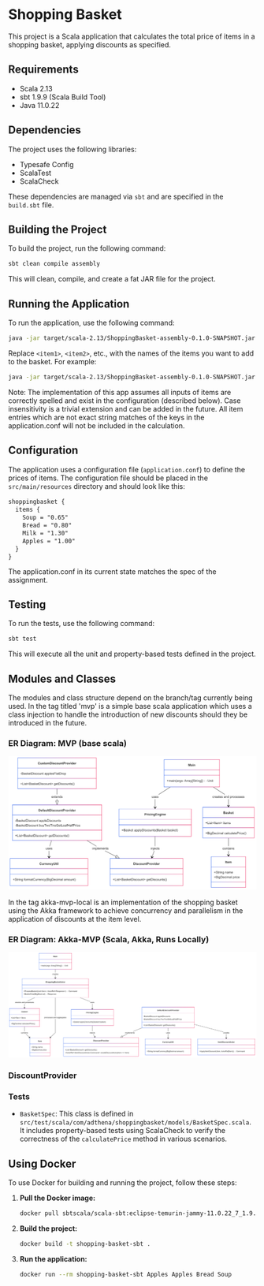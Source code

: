 # Shopping Basket

This project is a Scala application that calculates the total price of items in a shopping basket, applying discounts as specified.

## Requirements

- Scala 2.13
- sbt 1.9.9 (Scala Build Tool)
- Java 11.0.22

## Dependencies

The project uses the following libraries:

- Typesafe Config
- ScalaTest
- ScalaCheck

These dependencies are managed via `sbt` and are specified in the `build.sbt` file.

## Building the Project

To build the project, run the following command:

```sh
sbt clean compile assembly
```

This will clean, compile, and create a fat JAR file for the project.

## Running the Application

To run the application, use the following command:

```sh
java -jar target/scala-2.13/ShoppingBasket-assembly-0.1.0-SNAPSHOT.jar <item1> <item2> ...
```

Replace `<item1>`, `<item2>`, etc., with the names of the items you want to add to the basket. For example:

```sh
java -jar target/scala-2.13/ShoppingBasket-assembly-0.1.0-SNAPSHOT.jar Soup Bread Milk
```

Note: The implementation of this app assumes all inputs of items are correctly spelled and exist in the configuration (described below). Case insensitivity is a trivial extension and can be added in the future. 
All item entries which are not exact string matches of the keys in the application.conf will not be included in the calculation. 

## Configuration

The application uses a configuration file (`application.conf`) to define the prices of items. The configuration file should be placed in the `src/main/resources` directory and should look like this:

```hocon
shoppingbasket {
  items {
    Soup = "0.65"
    Bread = "0.80"
    Milk = "1.30"
    Apples = "1.00"
  }
}
```

The application.conf in its current state matches the spec of the assignment.

## Testing

To run the tests, use the following command:

```sh
sbt test
```

This will execute all the unit and property-based tests defined in the project.

## Modules and Classes
The modules and class structure depend on the branch/tag currently being used. In the tag titled 'mvp' is a simple base scala application which uses a class injection 
to handle the introduction of new discounts should they be introduced in the future. 

### ER Diagram: MVP (base scala)
![ER Diagram](docs/Shopping-Basket-ER.png)

In the tag akka-mvp-local is an implementation of the shopping basket using the Akka framework to achieve concurrency and parallelism in the application of discounts at the item level. 

### ER Diagram: Akka-MVP (Scala, Akka, Runs Locally)
![ER Diagram](docs/Shopping-Basket-Akka-ER.png)

### DiscountProvider

### Tests

- `BasketSpec`: This class is defined in `src/test/scala/com/adthena/shoppingbasket/models/BasketSpec.scala`. It includes property-based tests using ScalaCheck to verify the correctness of the `calculatePrice` method in various scenarios.

## Using Docker

To use Docker for building and running the project, follow these steps:

1. **Pull the Docker image:**

   ```sh
   docker pull sbtscala/scala-sbt:eclipse-temurin-jammy-11.0.22_7_1.9.9_2.13.12
   ```

2. **Build the project:**

   ```sh
   docker build -t shopping-basket-sbt .
   ```
   
3. **Run the application:**
   ```sh
   docker run --rm shopping-basket-sbt Apples Apples Bread Soup
   ```
